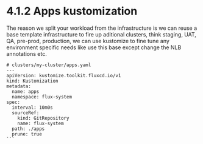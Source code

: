 # 4.1.2 Apps kustomization

The reason we split your workload from the infrastructure is we can reuse a base template infrastructure to fire up aditional clusters, think staging, UAT, QA, pre-prod, production, we can use kustomize to fine tune any environment specific needs like use this base except change the NLB annotations etc.&#x20;

````
# clusters/my-cluster/apps.yaml
---
apiVersion: kustomize.toolkit.fluxcd.io/v1
kind: Kustomization
metadata:
  name: apps
  namespace: flux-system
spec:
  interval: 10m0s
  sourceRef:
    kind: GitRepository
    name: flux-system
  path: ./apps
  prune: true
```
````